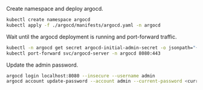 Create namespace and deploy argocd.

```bash
kubectl create namespace argocd
kubectl apply -f ./argocd/manifests/argocd.yaml -n argocd
```

Wait until the argocd deployment is running and port-forward traffic.

```bash
kubectl -n argocd get secret argocd-initial-admin-secret -o jsonpath="{.data.password}" | base64 -d; echo
kubectl port-forward svc/argocd-server -n argocd 8080:443
```

Update the admin password.

```bash
argocd login localhost:8080 --insecure --username admin
argocd account update-password --account admin --current-password <current-password> --new-password <new-password>
```